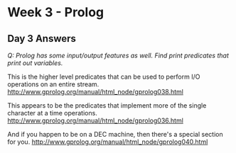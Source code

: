 Week 3 - Prolog
===============

Day 3 Answers
-------------

_Q: Prolog has some input/output features as well. Find print predicates that print out variables._

This is the higher level predicates that can be used to perform I/O operations on an entire stream.
http://www.gprolog.org/manual/html_node/gprolog038.html

This appears to be the predicates that implement more of the single character at a time operations.
http://www.gprolog.org/manual/html_node/gprolog036.html

And if you happen to be on a DEC machine, then there's a special section for you.
http://www.gprolog.org/manual/html_node/gprolog040.html